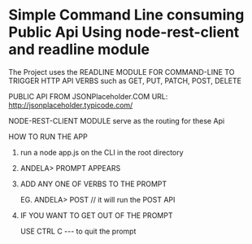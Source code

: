 # Simple Command Line consuming Public Api Using node-rest-client and readline module

The Project uses the READLINE MODULE FOR COMMAND-LINE TO TRIGGER HTTP API VERBS such as GET, PUT, PATCH, POST, DELETE

PUBLIC API FROM JSONPlaceholder.COM 
URL: http://jsonplaceholder.typicode.com/


NODE-REST-CLIENT MODULE serve as the routing for these Api 


>>>>>>>>>>>>>>>>>>>>>>>>>>>>>>>>>>>>>>>>>>>>>>>>>>>>>>>>>>>>>>>>>>>

HOW TO RUN THE APP

1. run a node app.js on the CLI in the root directory

2. ANDELA> PROMPT APPEARS

3. ADD ANY ONE OF VERBS TO THE PROMPT 
   
   EG. ANDELA> POST // it will run the POST API

 4. IF YOU WANT TO GET OUT OF THE PROMPT 

    USE CTRL C --- to quit the prompt


  